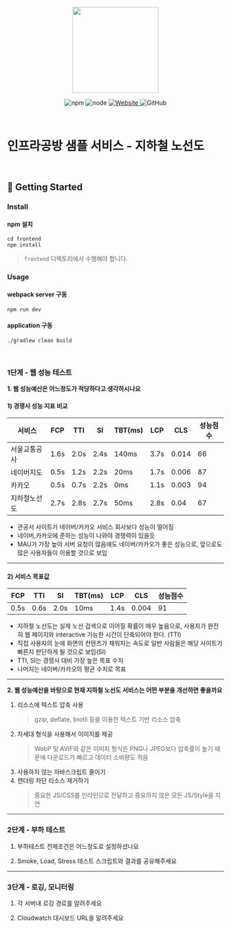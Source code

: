 <p align="center">
    <img width="200px;" src="https://raw.githubusercontent.com/woowacourse/atdd-subway-admin-frontend/master/images/main_logo.png"/>
</p>
<p align="center">
  <img alt="npm" src="https://img.shields.io/badge/npm-%3E%3D%205.5.0-blue">
  <img alt="node" src="https://img.shields.io/badge/node-%3E%3D%209.3.0-blue">
  <a href="https://edu.nextstep.camp/c/R89PYi5H" alt="nextstep atdd">
    <img alt="Website" src="https://img.shields.io/website?url=https%3A%2F%2Fedu.nextstep.camp%2Fc%2FR89PYi5H">
  </a>
  <img alt="GitHub" src="https://img.shields.io/github/license/next-step/atdd-subway-service">
</p>

<br>

# 인프라공방 샘플 서비스 - 지하철 노선도

<br>

## 🚀 Getting Started

### Install
#### npm 설치
```
cd frontend
npm install
```
> `frontend` 디렉토리에서 수행해야 합니다.

### Usage
#### webpack server 구동
```
npm run dev
```
#### application 구동
```
./gradlew clean build
```
<br>


### 1단계 - 웹 성능 테스트
**1. 웹 성능예산은 어느정도가 적당하다고 생각하시나요**

#### 1) 경쟁사 성능 지표 비교                
|서비스|FCP|TTI|SI|TBT(ms)|LCP|CLS|성능점수|
|---|---|---|---|---|---|---|---|
|서울교통공사|1.6s|2.0s|2.4s|140ms|3.7s|0.014|66|
|네이버지도|0.5s|1.2s|2.2s|20ms|1.7s|0.006|87|
|카카오|0.5s|0.7s|2.2s|0ms|1.1s|0.003|94|
|지하철노선도|2.7s|2.8s|2.7s|50ms|2.8s|0.04|67|

- 관공서 사이트가 네이버/카카오 서비스 회사보다 성능이 떨어짐
- 네이버,카카오에 준하는 성능이 나와야 경쟁력이 있을듯
- MAU가 가장 높아 서버 요청이 많음에도 네이버/카카오가 좋은 성능으로, 앞으로도 많은 사용자들이 이용할 것으로 보임


---
#### 2) 서비스 목표값
|FCP|TTI|SI|TBT(ms)|LCP|CLS|성능점수|
|---|---|---|---|---|---|---|
|0.5s|0.6s|2.0s|10ms|1.4s|0.004|91|

* 지하철 노선도는 실제 노선 검색으로 이어질 확률이 매우 높음으로,
  사용자가 완전히 웹 페이지와 interactive 가능한 시간이 단축되어야 한다. (TTI)
* 직접 사용자의 눈에 화면의 컨텐츠가 채워지는 속도로 일반 사람들은 해당 사이트가 빠른지 판단하게 될 것으로 보임(SI)
* TTI, SI는 경쟁사 대비 가장 높은 목표 수치
* 나머지는 네이버/카카오의 평균 수치로 목표

---

**2. 웹 성능예산을 바탕으로 현재 지하철 노선도 서비스는 어떤 부분을 개선하면 좋을까요**
1) 리소스에 텍스트 압축 사용
    > gzip, deflate, brotli 등을 이용한 텍스트 기반 리소스 압축
2) 차세대 형식을 사용해서 이미지를 제공
    > WebP 및 AVIF와 같은 이미지 형식은 PNG나 JPEG보다 압축률이 높기 때문에 다운로드가 빠르고 데이터 소비량도 적음
3) 사용하지 않는 자바스크립트 줄이기
4) 렌더링 차단 리소스 제거하기
    > 중요한 JS/CSS를 인라인으로 전달하고 중요하지 않은 모든 JS/Style을 지연

---

### 2단계 - 부하 테스트 
1. 부하테스트 전제조건은 어느정도로 설정하셨나요

2. Smoke, Load, Stress 테스트 스크립트와 결과를 공유해주세요

---

### 3단계 - 로깅, 모니터링
1. 각 서버내 로깅 경로를 알려주세요

2. Cloudwatch 대시보드 URL을 알려주세요
